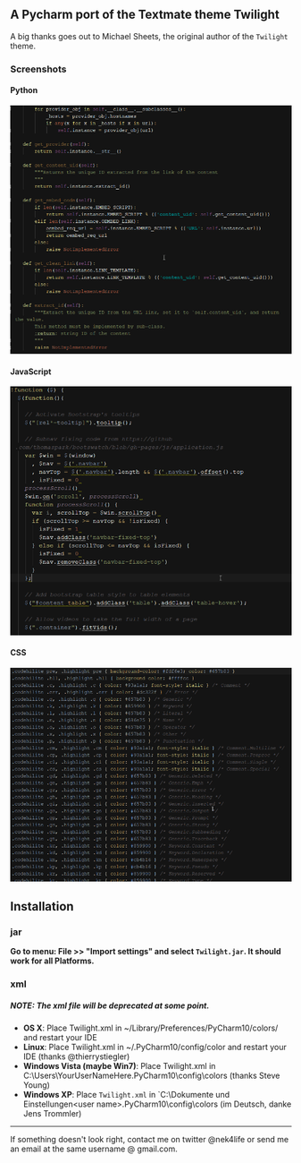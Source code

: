 ## A Pycharm port of the Textmate theme Twilight

A big thanks goes out to Michael Sheets, the original author of the `Twilight` theme.

### Screenshots

#### Python

![python code](./screenshots/python.png)

#### JavaScript

![javascript code](./screenshots/javascript.png)

#### CSS

![css code](./screenshots/css.png)


## Installation

### jar
**Go to menu: File >> "Import settings" and select `Twilight.jar`.  It should work for all Platforms.**

### xml

##### NOTE: The xml file will be deprecated at some point.

 * **OS X**: Place Twilight.xml in ~/Library/Preferences/PyCharm10/colors/ and restart your IDE
 * **Linux**: Place Twilight.xml in  ~/.PyCharm10/config/color and restart your IDE (thanks @thierrystiegler)
 * **Windows Vista (maybe Win7)**: Place Twilight.xml in C:\Users\YourUserNameHere\.PyCharm10\config\colors (thanks Steve Young)
 * **Windows XP**: Place `Twilight.xml` in `C:\Dokumente und Einstellungen\<user name>\.PyCharm10\config\colors (im Deutsch, danke Jens Trommler)

----------

If something doesn't look right, contact me on twitter @nek4life or send me an email at the same username @ gmail.com.
